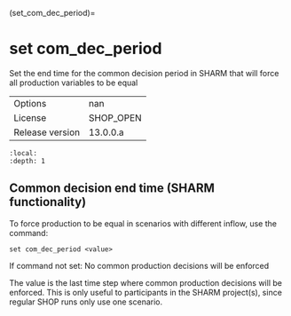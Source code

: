 (set_com_dec_period)=
# set com_dec_period
Set the end time for the common decision period in SHARM that will force all production variables to be equal

|   |   |
|---|---|
|Options|nan|
|License|SHOP_OPEN|
|Release version|13.0.0.a|

```{contents}
:local:
:depth: 1
```

## Common decision end time (SHARM functionality)
To force production to be equal in scenarios with different inflow, use the command:
```
set com_dec_period <value>
```

If command not set: No common production decisions will be enforced

The value is the last time step where common production decisions will be enforced. This is only useful to participants in the SHARM project(s), since regular SHOP runs only use one scenario.



